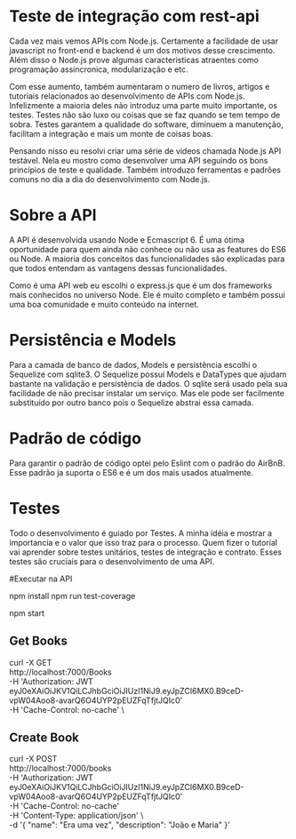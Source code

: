 # Teste de integração com rest-api
Cada vez mais vemos APIs com Node.js. Certamente a facilidade de usar javascript no front-end e backend é um dos motivos desse crescimento. Além disso o Node.js prove algumas caracteristicas atraentes como programação assincronica, modularização e etc.


Com esse aumento, também aumentaram o numero de livros, artigos e tutoriais relacionados ao desenvolvimento de APIs com Node.js. Infelizmente a maioria deles não introduz uma parte muito importante, os testes. Testes não são luxo ou coisas que se faz quando se tem tempo de sobra. Testes garantem a qualidade do software, diminuem a manutenção, facilitam a integração e mais um monte de coisas boas.

Pensando nisso eu resolvi criar uma série de videos chamada Node.js API testável. Nela eu mostro como desenvolver uma API seguindo os bons princípios de teste e qualidade. Também introduzo ferramentas e padrões comuns no dia a dia do desenvolvimento com Node.js.

# Sobre a API
A API é desenvolvida usando Node e Ecmascript 6. É uma ótima oportunidade para quem ainda não conhece ou não usa as features do ES6 ou Node. A maioria dos conceitos das funcionalidades são explicadas para que todos entendam as vantagens dessas funcionalidades.

Como é uma API web eu escolhi o express.js  que é um dos frameworks mais conhecidos no universo Node. Ele é muito completo e também possui uma boa comunidade e muito conteúdo na internet.

# Persistência e Models

Para a camada de banco de dados, Models e persistência escolhi o Sequelize com sqlite3. O Sequelize possui Models e DataTypes que ajudam bastante na validação e persistência de dados. O sqlite será usado pela sua facilidade de não precisar instalar um serviço. Mas ele pode ser facilmente substituído por outro banco pois o Sequelize abstrai essa camada.

# Padrão de código

Para garantir o padrão de código optei pelo Eslint com o padrão do AirBnB. Esse padrão ja suporta o ES6 e é um dos mais usados atualmente.

# Testes

Todo o desenvolvimento é guiado por Testes. A minha idéia e mostrar a importancia e o valor que isso traz para o processo. Quem fizer o tutorial vai aprender sobre testes unitários, testes de integração e contrato. Esses testes são cruciais para o desenvolvimento de uma API.


#Executar na API

npm install 
npm run test-coverage



npm start


## Get Books
curl -X GET \
  http://localhost:7000/Books \
  -H 'Authorization: JWT eyJ0eXAiOiJKV1QiLCJhbGciOiJIUzI1NiJ9.eyJpZCI6MX0.B9ceD-vpW04Aoo8-avarQ6O4UYP2pEUZFqTfjtJQIc0' \
  -H 'Cache-Control: no-cache' \

## Create Book
curl -X POST \
  http://localhost:7000/books \
  -H 'Authorization: JWT eyJ0eXAiOiJKV1QiLCJhbGciOiJIUzI1NiJ9.eyJpZCI6MX0.B9ceD-vpW04Aoo8-avarQ6O4UYP2pEUZFqTfjtJQIc0' \
  -H 'Cache-Control: no-cache' \
  -H 'Content-Type: application/json' \  
  -d '{
    "name": "Era uma vez",
    "description": "João e Maria"
}'
  



  


